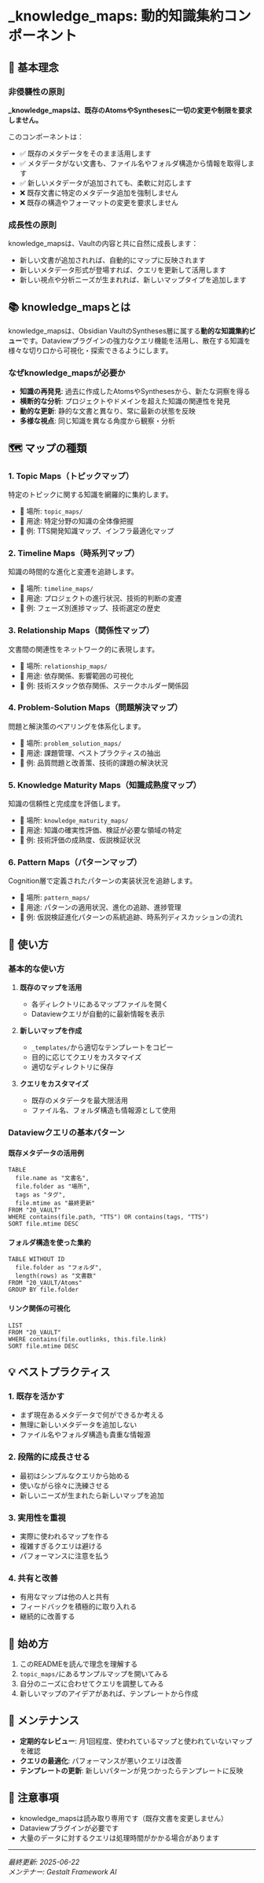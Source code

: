 # _knowledge_maps: 動的知識集約コンポーネント

## 🌟 基本理念

### 非侵襲性の原則

**_knowledge_mapsは、既存のAtomsやSynthesesに一切の変更や制限を要求しません。**

このコンポーネントは：
- ✅ 既存のメタデータをそのまま活用します
- ✅ メタデータがない文書も、ファイル名やフォルダ構造から情報を取得します
- ✅ 新しいメタデータが追加されても、柔軟に対応します
- ❌ 既存文書に特定のメタデータ追加を強制しません
- ❌ 既存の構造やフォーマットの変更を要求しません

### 成長性の原則

knowledge_mapsは、Vaultの内容と共に自然に成長します：
- 新しい文書が追加されれば、自動的にマップに反映されます
- 新しいメタデータ形式が登場すれば、クエリを更新して活用します
- 新しい視点や分析ニーズが生まれれば、新しいマップタイプを追加します

## 📚 knowledge_mapsとは

knowledge_mapsは、Obsidian VaultのSyntheses層に属する**動的な知識集約ビュー**です。Dataviewプラグインの強力なクエリ機能を活用し、散在する知識を様々な切り口から可視化・探索できるようにします。

### なぜknowledge_mapsが必要か

- **知識の再発見**: 過去に作成したAtomsやSynthesesから、新たな洞察を得る
- **横断的な分析**: プロジェクトやドメインを超えた知識の関連性を発見
- **動的な更新**: 静的な文書と異なり、常に最新の状態を反映
- **多様な視点**: 同じ知識を異なる角度から観察・分析

## 🗺️ マップの種類

### 1. Topic Maps（トピックマップ）
特定のトピックに関する知識を網羅的に集約します。
- 📁 場所: `topic_maps/`
- 🎯 用途: 特定分野の知識の全体像把握
- 📝 例: TTS開発知識マップ、インフラ最適化マップ

### 2. Timeline Maps（時系列マップ）
知識の時間的な進化と変遷を追跡します。
- 📁 場所: `timeline_maps/`
- 🎯 用途: プロジェクトの進行状況、技術的判断の変遷
- 📝 例: フェーズ別進捗マップ、技術選定の歴史

### 3. Relationship Maps（関係性マップ）
文書間の関連性をネットワーク的に表現します。
- 📁 場所: `relationship_maps/`
- 🎯 用途: 依存関係、影響範囲の可視化
- 📝 例: 技術スタック依存関係、ステークホルダー関係図

### 4. Problem-Solution Maps（問題解決マップ）
問題と解決策のペアリングを体系化します。
- 📁 場所: `problem_solution_maps/`
- 🎯 用途: 課題管理、ベストプラクティスの抽出
- 📝 例: 品質問題と改善策、技術的課題の解決状況

### 5. Knowledge Maturity Maps（知識成熟度マップ）
知識の信頼性と完成度を評価します。
- 📁 場所: `knowledge_maturity_maps/`
- 🎯 用途: 知識の確実性評価、検証が必要な領域の特定
- 📝 例: 技術評価の成熟度、仮説検証状況

### 6. Pattern Maps（パターンマップ）
Cognition層で定義されたパターンの実装状況を追跡します。
- 📁 場所: `pattern_maps/`
- 🎯 用途: パターンの適用状況、進化の追跡、進捗管理
- 📝 例: 仮説検証進化パターンの系統追跡、時系列ディスカッションの流れ

## 🔧 使い方

### 基本的な使い方

1. **既存のマップを活用**
   - 各ディレクトリにあるマップファイルを開く
   - Dataviewクエリが自動的に最新情報を表示

2. **新しいマップを作成**
   - `_templates/`から適切なテンプレートをコピー
   - 目的に応じてクエリをカスタマイズ
   - 適切なディレクトリに保存

3. **クエリをカスタマイズ**
   - 既存のメタデータを最大限活用
   - ファイル名、フォルダ構造も情報源として使用

### Dataviewクエリの基本パターン

#### 既存メタデータの活用例
```dataview
TABLE 
  file.name as "文書名",
  file.folder as "場所",
  tags as "タグ",
  file.mtime as "最終更新"
FROM "20_VAULT"
WHERE contains(file.path, "TTS") OR contains(tags, "TTS")
SORT file.mtime DESC
```

#### フォルダ構造を使った集約
```dataview
TABLE WITHOUT ID
  file.folder as "フォルダ",
  length(rows) as "文書数"
FROM "20_VAULT/Atoms"
GROUP BY file.folder
```

#### リンク関係の可視化
```dataview
LIST
FROM "20_VAULT"
WHERE contains(file.outlinks, this.file.link)
SORT file.mtime DESC
```

## 💡 ベストプラクティス

### 1. 既存を活かす
- まず現在あるメタデータで何ができるか考える
- 無理に新しいメタデータを追加しない
- ファイル名やフォルダ構造も貴重な情報源

### 2. 段階的に成長させる
- 最初はシンプルなクエリから始める
- 使いながら徐々に洗練させる
- 新しいニーズが生まれたら新しいマップを追加

### 3. 実用性を重視
- 実際に使われるマップを作る
- 複雑すぎるクエリは避ける
- パフォーマンスに注意を払う

### 4. 共有と改善
- 有用なマップは他の人と共有
- フィードバックを積極的に取り入れる
- 継続的に改善する

## 🚀 始め方

1. このREADMEを読んで理念を理解する
2. `topic_maps/`にあるサンプルマップを開いてみる
3. 自分のニーズに合わせてクエリを調整してみる
4. 新しいマップのアイデアがあれば、テンプレートから作成

## 🔄 メンテナンス

- **定期的なレビュー**: 月1回程度、使われているマップと使われていないマップを確認
- **クエリの最適化**: パフォーマンスが悪いクエリは改善
- **テンプレートの更新**: 新しいパターンが見つかったらテンプレートに反映

## 📝 注意事項

- knowledge_mapsは読み取り専用です（既存文書を変更しません）
- Dataviewプラグインが必要です
- 大量のデータに対するクエリは処理時間がかかる場合があります

---

*最終更新: 2025-06-22*  
*メンテナー: Gestalt Framework AI*